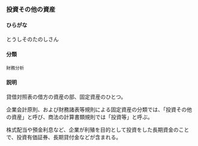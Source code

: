 <div style="display:none;">

## [あ行](securities-terms?id=あ行)
## [か行](securities-terms?id=か行)
## [さ行](securities-terms?id=さ行)
## [た行](securities-terms?id=た行)

</div>

### 投資その他の資産

#### ひらがな

とうしそのたのしさん

#### 分類

`財務分析`

#### 説明

貸借対照表の借方の資産の部、固定資産のひとつ。
企業会計原則、および財務諸表等規則による固定資産の分類では、「投資その他の資産」と呼び、商法の計算書類規則では「投資等」と呼ぶ。
株式配当や預金利息など、企業が利殖を目的として投資をした長期資金のことで、投資有価証券、長期貸付金などが含まれる。

<div style="display:none;">

## [な行](securities-terms?id=な行)
## [は行](securities-terms?id=は行)
## [ま行](securities-terms?id=ま行)
## [や行](securities-terms?id=や行)
## [ら行](securities-terms?id=ら行)
## [わ行](securities-terms?id=わ行)
## [英数字・記号](securities-terms?id=英数字・記号)

</div>

